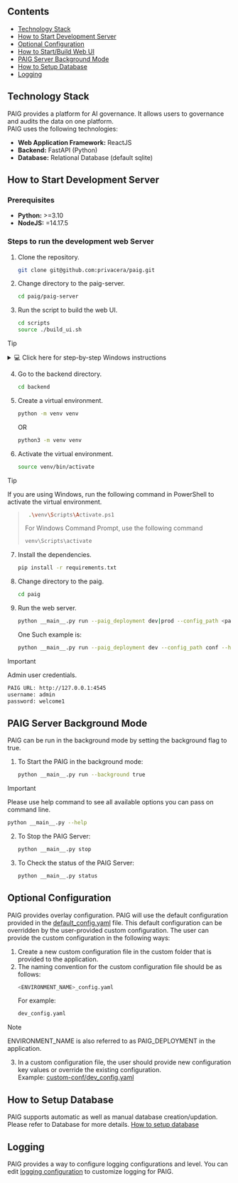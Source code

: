 ## Contents
- [Technology Stack](#technology-stack)
- [How to Start Development Server](#developmentserver)
- [Optional Configuration](#configuration)
- [How to Start/Build Web UI](../../paig-server/frontend/README.md)
- [PAIG Server Background Mode](#backgroundmode)
- [How to Setup Database](#databsesetup)
- [Logging](#logging)


## Technology Stack <a name="technology-stack"></a>
PAIG provides a platform for AI governance. It allows users to governance and audits the data on one platform. 
<br>PAIG uses the following technologies:
* **Web Application Framework:** ReactJS
* **Backend:** FastAPI (Python)
* **Database:** Relational Database (default sqlite)

## How to Start Development Server <a name="developmentserver"></a>
### Prerequisites
* **Python:** >=3.10
* **NodeJS:** =14.17.5

### Steps to run the development web Server
1. Clone the repository.
   ```bash
   git clone git@github.com:privacera/paig.git
   ```

2. Change directory to the paig-server.
   ```bash
   cd paig/paig-server
   ```
  
3. Run the script to build the web UI.
   ```bash
   cd scripts
   source ./build_ui.sh
   ```
 > [!TIP]  
 ><details>
> <summary>💻 Click here for step-by-step Windows instructions</summary>
 > Windows does not allow direct execution of .sh files in PowerShell or Command Prompt. To work around this, use Git Bash to convert the script, and then you can run it from PowerShell or Command Prompt. Follow these steps:
 >       ```bash
 >
 >     cd paig/paig-server/scripts
 >    dos2unix build_ui.sh
 >   cd ..
 > ``` 
> After conversion, open PowerShell or Command Prompt, navigate to the script directory, and execute the build with this command:
>
>  ```bash
>      cd scripts
>     bash ./build_ui.sh
>     cd ..
>  ```
> </details>
4. Go to the backend directory.
   ```bash
   cd backend
   ```
  

5. Create a virtual environment.
    ```bash
   python -m venv venv
    ```
   OR
   ```bash
   python3 -m venv venv
    ```


6. Activate the virtual environment.
   ```bash
   source venv/bin/activate
   ```

> [!TIP]  
> If you are using Windows, run the following command in PowerShell to activate the virtual environment.

> ```bash
>  .\venv\Scripts\Activate.ps1
>   ```
>  For Windows Command Prompt, use the following command
>   ```bash
>  venv\Scripts\activate
>  ```   
7. Install the dependencies.
   ```bash
   pip install -r requirements.txt
   ```
  
8. Change directory to the paig.
   ```bash
   cd paig
   ```
9. Run the web server.
   ```bash
   python __main__.py run --paig_deployment dev|prod --config_path <path to config folder> --host <host_ip> --port <port> --background <true|false>
   ```
   One Such example is:
   ```bash
   python __main__.py run --paig_deployment dev --config_path conf --host "127.0.0.1" --port 4545 --background true
   ```
> [!IMPORTANT]  
>Admin user credentials.

   ```bash
   PAIG URL: http://127.0.0.1:4545
   username: admin
   password: welcome1
   ```

## PAIG Server Background Mode <a name="backgroundmode"></a>
PAIG can be run in the background mode by setting the background flag to true.

1. To Start the PAIG in the background mode:
   ```bash
   python __main__.py run --background true
   ```
> [!IMPORTANT]  
> Please use help command to see all available options you can pass on command line.

   ```bash
   python __main__.py --help
   ```
2. To Stop the PAIG Server:
   ```bash
   python __main__.py stop
   ```
3. To Check the status of the PAIG Server:
   ```bash
   python __main__.py status
   ```


## Optional Configuration <a name="configuration"></a>
   PAIG provides overlay configuration. PAIG will use the default configuration provided in the [default_config.yaml](conf/default_config.yaml) file.
   This default configuration can be overridden by the user-provided custom configuration.
   The user can provide the custom configuration in the following ways:
1. Create a new custom configuration file in the custom folder that is provided to the application.
2. The naming convention for the custom configuration file should be as follows:
   ```bash
   <ENVIRONMENT_NAME>_config.yaml
   ```
   For example:
   ```bash
   dev_config.yaml
   ```
> [!NOTE]  
> ENVIRONMENT_NAME is also referred to as PAIG_DEPLOYMENT in the application.

3. In a custom configuration file, the user should provide new configuration key values or override the existing         configuration.
   <br>Example: [custom-conf/dev_config.yaml](conf/default_config.yaml)

## How to Setup Database <a name="databsesetup"></a>
   PAIG supports automatic as well as manual database creation/updation. Please refer to Database for more details.
   [How to setup database](alembic_db/README.md)

## Logging <a name="logging"></a>
   PAIG provides a way to configure logging configurations and level.
   You can edit [logging configuration](conf/logging.ini) to customize logging for PAIG.